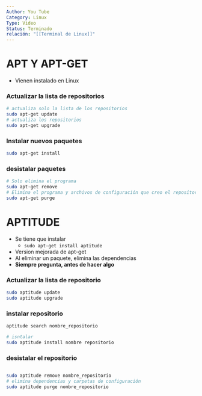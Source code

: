 ```yaml
---
Author: You Tube
Category: Linux
Type: Video
Status: Terminado
relación: "[[Terminal de Linux]]"
---
```

# APT Y APT-GET

- Vienen instalado en Linux
### Actualizar la lista de repositorios

```bash
# actualiza solo la lista de los repositorios
sudo apt-get update
# actualiza los repositorios
sudo apt-get upgrade
```

### Instalar nuevos paquetes

```bash
sudo apt-get install
```

### desistalar paquetes

```bash
# Solo elimina el programa
sudo apt-get remove
# Elimina el programa y archivos de configuración que creo el repositorio
sudo apt-get purge
```

# APTITUDE

- Se tiene que instalar
	- `sudo apt-get install aptitude`
- Version mejorada de apt-get
- Al eliminar un paquete, elimina las dependencias
- **Siempre pregunta, antes de hacer algo**

### Actualizar la lista de repositorio

```bash
sudo aptitude update
sudo aptitude upgrade
```

### instalar repositorio

```bash
aptitude search nombre_repositorio

# isntalar
sudo aptitude install nombre repositorio
```

### desistalar el repositorio

```bash

sudo aptitude remove nombre_repositorio
# elimina dependencias y carpetas de configuración
sudo aptitude purge nombre_repositorio
```
